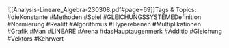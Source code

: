 
![[Analysis-Lineare_Algebra-230308.pdf#page=69]]Tags & Topics:
   #dieKonstante
   #Methoden
   #Spiel
   #GLEICHUNGSSYSTEMEDefinition
   #Normierung
   #Realitt
   #Algorithmus
   #Hyperebenen
   #Multiplikationen
   #Grafik
   #Man
   #LINEARE
   #Arena
   #dasHauptaugenmerk
   #Additio
   #Gleichung
   #Vektors
   #Kehrwert